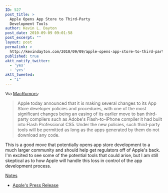 ```yaml
---
ID: 527
post_title: >
  Apple Opens App Store to Third-Party
  Development Tools
author: Kevin L. Dayton
post_date: 2010-09-09 09:01:58
post_excerpt: ""
layout: post
permalink: >
  http://kevindayton.com/2010/09/09/apple-opens-app-store-to-third-party-development-tools/
published: true
aktt_notify_twitter:
  - 'yes'
  - 'yes'
aktt_tweeted:
  - "1"
---
```

Via <a title="http://www.macrumors.com/2010/09/09/apple-opens-app-store-to-third-party-development-tools-publishes-review-guidelines/" href="http://www.macrumors.com/2010/09/09/apple-opens-app-store-to-third-party-development-tools-publishes-review-guidelines/" target="_blank">MacRumors</a>:
<blockquote>Apple today announced  that it is making several changes to its App Store developer policies and procedures, with one of the most significant changes being an easing of its earlier move to ban third-party compilers  such as Adobe's Flash-to-iPhone compiler it had built into Flash Professional CS5. Under the new policies, such third-party tools will be permitted as long as the apps generated by them do not download any code.</blockquote>
This is a good move that potentially opens app store development to a much larger community and should help get regulators off of Apple's back.  I'm excited to see some of the potential tools that could arise, but I am still skeptical as to how Apple will handle this loss in control of the app development process.

<span style="text-decoration: underline">Notes</span><a title="http://www.apple.com/pr/library/2010/09/09statement.html" href="http://www.apple.com/pr/library/2010/09/09statement.html" target="_blank"></a>
<ul>
	<li><a title="http://www.apple.com/pr/library/2010/09/09statement.html" href="http://www.apple.com/pr/library/2010/09/09statement.html" target="_blank">Apple's Press Release</a></li>
</ul>